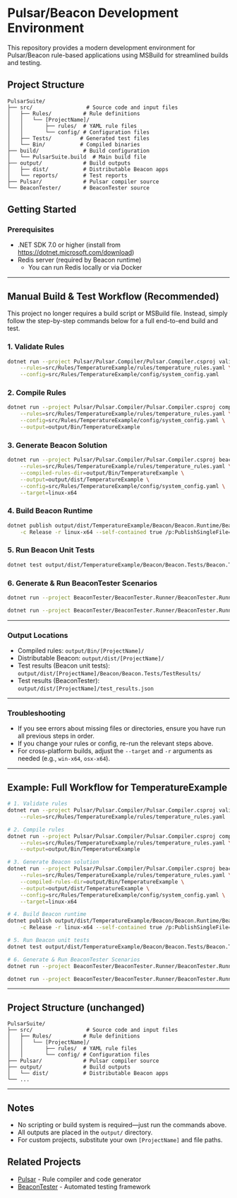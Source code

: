 # Pulsar/Beacon Development Environment

This repository provides a modern development environment for Pulsar/Beacon rule-based applications using MSBuild for streamlined builds and testing.

## Project Structure

```
PulsarSuite/
├── src/                 # Source code and input files
│   ├── Rules/          # Rule definitions
│   │   └── [ProjectName]/
│   │       ├── rules/  # YAML rule files
│   │       └── config/ # Configuration files
│   ├── Tests/         # Generated test files
│   └── Bin/           # Compiled binaries
├── build/              # Build configuration
│   └── PulsarSuite.build  # Main build file
├── output/             # Build outputs
│   ├── dist/           # Distributable Beacon apps
│   └── reports/        # Test reports
├── Pulsar/             # Pulsar compiler source
└── BeaconTester/       # BeaconTester source
```

## Getting Started

### Prerequisites

- .NET SDK 7.0 or higher (install from https://dotnet.microsoft.com/download)
- Redis server (required by Beacon runtime)
  - You can run Redis locally or via Docker

---

## Manual Build & Test Workflow (Recommended)

This project no longer requires a build script or MSBuild file. Instead, simply follow the step-by-step commands below for a full end-to-end build and test.

### 1. Validate Rules
```sh
dotnet run --project Pulsar/Pulsar.Compiler/Pulsar.Compiler.csproj validate \
    --rules=src/Rules/TemperatureExample/rules/temperature_rules.yaml \
    --config=src/Rules/TemperatureExample/config/system_config.yaml
```

### 2. Compile Rules
```sh
dotnet run --project Pulsar/Pulsar.Compiler/Pulsar.Compiler.csproj compile \
    --rules=src/Rules/TemperatureExample/rules/temperature_rules.yaml \
    --config=src/Rules/TemperatureExample/config/system_config.yaml \
    --output=output/Bin/TemperatureExample
```

### 3. Generate Beacon Solution
```sh
dotnet run --project Pulsar/Pulsar.Compiler/Pulsar.Compiler.csproj beacon \
    --rules=src/Rules/TemperatureExample/rules/temperature_rules.yaml \
    --compiled-rules-dir=output/Bin/TemperatureExample \
    --output=output/dist/TemperatureExample \
    --config=src/Rules/TemperatureExample/config/system_config.yaml \
    --target=linux-x64
```

### 4. Build Beacon Runtime
```sh
dotnet publish output/dist/TemperatureExample/Beacon/Beacon.Runtime/Beacon.Runtime.csproj \
    -c Release -r linux-x64 --self-contained true /p:PublishSingleFile=true
```

### 5. Run Beacon Unit Tests
```sh
dotnet test output/dist/TemperatureExample/Beacon/Beacon.Tests/Beacon.Tests.csproj
```

### 6. Generate & Run BeaconTester Scenarios
```sh
dotnet run --project BeaconTester/BeaconTester.Runner/BeaconTester.Runner.csproj generate --rules=src/Rules/TemperatureExample/rules/temperature_rules.yaml --output=output/dist/TemperatureExample/test_scenarios.json

dotnet run --project BeaconTester/BeaconTester.Runner/BeaconTester.Runner.csproj run --scenarios=output/dist/TemperatureExample/test_scenarios.json --output=output/dist/TemperatureExample/test_results.json
```

---

### Output Locations
- Compiled rules: `output/Bin/[ProjectName]/`
- Distributable Beacon: `output/dist/[ProjectName]/`
- Test results (Beacon unit tests): `output/dist/[ProjectName]/Beacon/Beacon.Tests/TestResults/`
- Test results (BeaconTester): `output/dist/[ProjectName]/test_results.json`

---

### Troubleshooting
- If you see errors about missing files or directories, ensure you have run all previous steps in order.
- If you change your rules or config, re-run the relevant steps above.
- For cross-platform builds, adjust the `--target` and `-r` arguments as needed (e.g., `win-x64`, `osx-x64`).

---

## Example: Full Workflow for TemperatureExample

```sh
# 1. Validate rules
dotnet run --project Pulsar/Pulsar.Compiler/Pulsar.Compiler.csproj validate \
    --rules=src/Rules/TemperatureExample/rules/temperature_rules.yaml

# 2. Compile rules
dotnet run --project Pulsar/Pulsar.Compiler/Pulsar.Compiler.csproj compile \
    --rules=src/Rules/TemperatureExample/rules/temperature_rules.yaml \
    --output=output/Bin/TemperatureExample

# 3. Generate Beacon solution
dotnet run --project Pulsar/Pulsar.Compiler/Pulsar.Compiler.csproj beacon \
    --rules=src/Rules/TemperatureExample/rules/temperature_rules.yaml \
    --compiled-rules-dir=output/Bin/TemperatureExample \
    --output=output/dist/TemperatureExample \
    --config=src/Rules/TemperatureExample/config/system_config.yaml \
    --target=linux-x64

# 4. Build Beacon runtime
dotnet publish output/dist/TemperatureExample/Beacon/Beacon.Runtime/Beacon.Runtime.csproj \
    -c Release -r linux-x64 --self-contained true /p:PublishSingleFile=true

# 5. Run Beacon unit tests
dotnet test output/dist/TemperatureExample/Beacon/Beacon.Tests/Beacon.Tests.csproj

# 6. Generate & Run BeaconTester Scenarios
dotnet run --project BeaconTester/BeaconTester.Runner/BeaconTester.Runner.csproj generate --rules=src/Rules/TemperatureExample/rules/temperature_rules.yaml --output=output/dist/TemperatureExample/test_scenarios.json

dotnet run --project BeaconTester/BeaconTester.Runner/BeaconTester.Runner.csproj run --scenarios=output/dist/TemperatureExample/test_scenarios.json --output=output/dist/TemperatureExample/test_results.json
```

---

## Project Structure (unchanged)

```
PulsarSuite/
├── src/                 # Source code and input files
│   ├── Rules/          # Rule definitions
│   │   └── [ProjectName]/
│   │       ├── rules/  # YAML rule files
│   │       └── config/ # Configuration files
├── Pulsar/             # Pulsar compiler source
├── output/             # Build outputs
│   └── dist/           # Distributable Beacon apps
└── ...
```

---

## Notes
- No scripting or build system is required—just run the commands above.
- All outputs are placed in the `output/` directory.
- For custom projects, substitute your own `[ProjectName]` and file paths.

## Related Projects

- [Pulsar](https://github.com/example/pulsar) - Rule compiler and code generator
- [BeaconTester](https://github.com/example/beacontester) - Automated testing framework